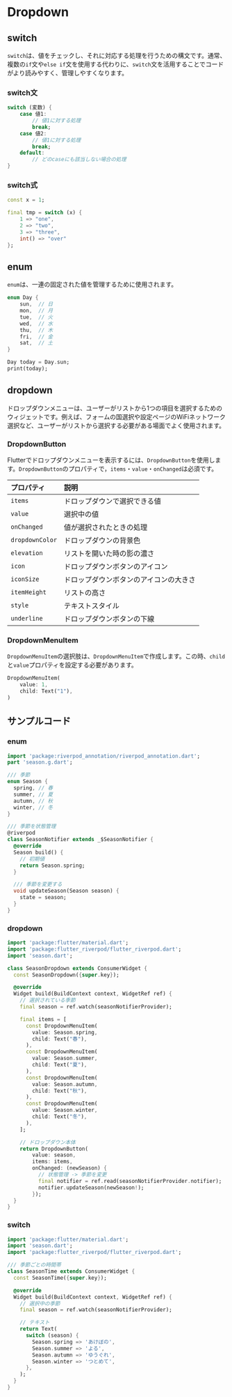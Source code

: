 # Dropdown

## switch

`switch`は、値をチェックし、それに対応する処理を行うための構文です。通常、複数の`if`文や`else if`文を使用する代わりに、`switch`文を活用することでコードがより読みやすく、管理しやすくなります。

### switch文

```dart
switch (変数) {
    case 値1:
        // 値1に対する処理
        break;
    case 値2:
        // 値1に対する処理
        break;
    default:
        // どのcaseにも該当しない場合の処理
}
```

### switch式

```dart
const x = 1;

final tmp = switch (x) {
    1 => "one",
    2 => "two",
    3 => "three",
    int() => "over"
};
```

## enum

`enum`は、一連の固定された値を管理するために使用されます。

```dart
enum Day {
    sun,  // 日
    mon,  // 月
    tue,  // 火
    wed,  // 水
    thu,  // 木
    fri,  // 金
    sat,  // 土
}

Day today = Day.sun;
print(today);
```

## dropdown

ドロップダウンメニューは、ユーザーがリストから1つの項目を選択するためのウィジェットです。例えば、フォームの国選択や設定ページのWiFiネットワーク選択など、ユーザーがリストから選択する必要がある場面でよく使用されます。

### DropdownButton

Flutterでドロップダウンメニューを表示するには、`DropdownButton`を使用します。`DropdownButton`のプロパティで，`items`・`value`・`onChanged`は必須です。

|プロパティ|説明|
|:--|:--|
|`items`|ドロップダウンで選択できる値|
|`value`|選択中の値|
|`onChanged`|値が選択されたときの処理|
|`dropdownColor`|ドロップダウンの背景色|
|`elevation`|リストを開いた時の影の濃さ|
|`icon`|ドロップダウンボタンのアイコン|
|`iconSize`|ドロップダウンボタンのアイコンの大きさ|
|`itemHeight`|リストの高さ|
|`style`|テキストスタイル|
|`underline`|ドロップダウンボタンの下線|

### DropdownMenuItem

`DropdownMenuItem`の選択肢は、`DropdownMenuItem`で作成します。この時、`child`と`value`プロパティを設定する必要があります。

```dart
DropdownMenuItem(
    value: 1,
    child: Text("1"),
)
```

## サンプルコード

### enum
```dart
import 'package:riverpod_annotation/riverpod_annotation.dart';
part 'season.g.dart';

/// 季節
enum Season {
  spring, // 春
  summer, // 夏
  autumn, // 秋
  winter, // 冬
}

/// 季節を状態管理
@riverpod
class SeasonNotifier extends _$SeasonNotifier {
  @override
  Season build() {
    // 初期値
    return Season.spring;
  }

  /// 季節を変更する
  void updateSeason(Season season) {
    state = season;
  }
}
```

### dropdown
```dart
import 'package:flutter/material.dart';
import 'package:flutter_riverpod/flutter_riverpod.dart';
import 'season.dart';

class SeasonDropdown extends ConsumerWidget {
  const SeasonDropdown({super.key});

  @override
  Widget build(BuildContext context, WidgetRef ref) {
    // 選択されている季節
    final season = ref.watch(seasonNotifierProvider);

    final items = [
      const DropdownMenuItem(
        value: Season.spring,
        child: Text("春"),
      ),
      const DropdownMenuItem(
        value: Season.summer,
        child: Text("夏"),
      ),
      const DropdownMenuItem(
        value: Season.autumn,
        child: Text("秋"),
      ),
      const DropdownMenuItem(
        value: Season.winter,
        child: Text("冬"),
      ),
    ];

    // ドロップダウン本体
    return DropdownButton(
        value: season,
        items: items,
        onChanged: (newSeason) {
          // 状態管理 -> 季節を変更
          final notifier = ref.read(seasonNotifierProvider.notifier);
          notifier.updateSeason(newSeason!);
        });
  }
}
```

### switch
```dart
import 'package:flutter/material.dart';
import 'season.dart';
import 'package:flutter_riverpod/flutter_riverpod.dart';

/// 季節ごとの時間帯
class SeasonTime extends ConsumerWidget {
  const SeasonTime({super.key});

  @override
  Widget build(BuildContext context, WidgetRef ref) {
    // 選択中の季節
    final season = ref.watch(seasonNotifierProvider);

    // テキスト
    return Text(
      switch (season) {
        Season.spring => 'あけぼの',
        Season.summer => 'よる',
        Season.autumn => 'ゆうぐれ',
        Season.winter => 'つとめて',
      },
    );
  }
}
```
